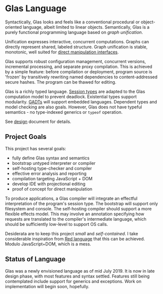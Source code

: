 # Glas Language

Syntactically, Glas looks and feels like a conventional procedural or object-oriented language, albeit limited to linear objects. Semantically, Glas is a purely functional programming language based on *graph unification*.

Unification expresses interactive, concurrent computations. Graphs can directly represent shared, labeled structure. Graph unification is stable, monotonic, well suited for [direct manipulation interfaces](https://en.wikipedia.org/wiki/Direct_manipulation_interface).

Glas supports robust configuration management, concurrent versions, incremental processing, and separate proxy compilation. This is achieved by a simple feature: before compilation or deployment, program source is 'frozen' by transitively rewriting named dependencies to content-addressed secure hashes. The program can be thawed for editing.

Glas is a richly typed language. [Session types](https://groups.inf.ed.ac.uk/abcd/) are adapted to the Glas computation model to prevent deadlock. Existential types support modularity. [GADTs](https://en.wikipedia.org/wiki/Generalized_algebraic_data_type) will support embedded languages. Dependent types and model checking are also goals. However, Glas does not have typeful semantics - no type-indexed generics or `typeof` operation.

See [design](docs/GlasDesign.md) document for details.

## Project Goals

This project has several goals:

* fully define Glas syntax and semantics
* bootstrap untyped interpreter or compiler
* self-hosting type-checker and compiler
* effective error analysis and reporting
* compilation targeting JavaScript + DOM
* develop IDE with projectional editing
* proof of concept for direct manipulation

To produce applications, a Glas compiler will integrate an effectful interpretation of the program's session type. The bootstrap will support only filesystem and console. The self-hosting compiler should support a more flexible effects model. This may involve an annotation specifying how requests are translated to the compiler's intermediate language, which should be sufficiently low-level to support OS calls.

Desiderata are to keep this project *small* and *self-contained*. I take considerable inspiration from [Red language](https://www.red-lang.org/p/about.html) that this can be achieved. Modulo JavaScript+DOM, which is a mess.

## Status of Language

Glas was a newly envisioned language as of mid July 2019. It is now in late design phase, with most features and syntax settled. Features still being contemplated include support for generics and exceptions. Work on implementation will begin soon, hopefully.

